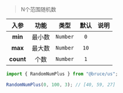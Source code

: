 > N个范围随机数

入参|功能|类型|默认|说明
:-:|:-:|:-:|:-:|-
**min**|最小数|`Number`|`0`
**max**|最大数|`Number`|`10`
**count**|个数|`Number`|`1`

```js
import { RandomNumPlus } from "@bruce/us";

RandomNumPlus(0, 100, 3); // [40, 59, 27]
```